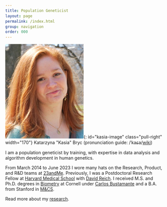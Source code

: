 ```yaml
---
title: Population Geneticist
layout: page
permalink: /index.html
group: navigation
order: 000
---
```

![kasia-image]{: id="kasia-image" class="pull-right" width="170"}
Katarzyna "Kasia" Bryc
(pronunciation guide: /ˈkaɕa/[wiki][kasia-pronounce])

I am a population geneticist by training, with expertise in data analysis and algorithm development in human genetics.

From March 2014 to June 2023 I wore many hats on the Research, Product, and R&D teams
at [23andMe][23andme]. Previously, I was a Postdoctoral Research Fellow at [Harvard Medical
School][harvard-genetics] with [David Reich][reich]. I
received M.S. and Ph.D. degrees in [Biometry][cornell-biometry] at Cornell under [Carlos
Bustamante][bustamante] and a B.A. from Stanford in [M&CS][stanford-mcs].

Read more about my [research](/research/).


[kasia-image]: /assets/static/kasia1.jpg  "Photo of Kasia Bryc"
[kasia-pronounce]: http://en.wiktionary.org/wiki/Kasia#Polish
[23andme]: http://23andme.com/
[reich]: http://genetics.med.harvard.edu/reich/Reich_Lab/Welcome.html
[harvard-genetics]: http://genetics.med.harvard.edu/
[bustamante]: https://www.linkedin.com/in/carlos-d-bustamante-5007a31a/
[stanford-mcs]: http://www.stanford.edu/group/mathcompsci/intro.html
[cornell-biometry]: http://bscb.cornell.edu/about/biometry-and-statistics
